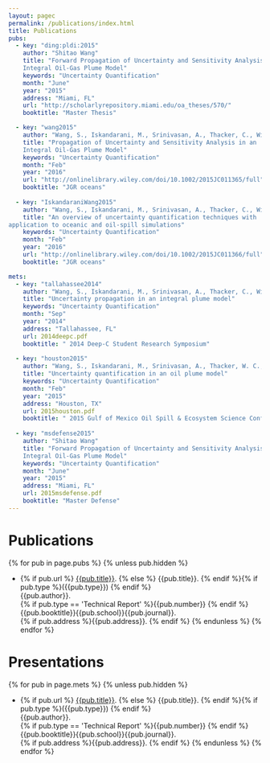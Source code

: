 ```yaml
---
layout: pagec
permalink: /publications/index.html
title: Publications
pubs:
  - key: "ding:pldi:2015"
    author: "Shitao Wang"
    title: "Forward Propagation of Uncertainty and Sensitivity Analysis in an
	Integral Oil-Gas Plume Model"
    keywords: "Uncertainty Quantification"
    month: "June"
    year: "2015"
    address: "Miami, FL"
    url: "http://scholarlyrepository.miami.edu/oa_theses/570/"
    booktitle: "Master Thesis"

  - key: "wang2015"
    author: "Wang, S., Iskandarani, M., Srinivasan, A., Thacker, C., Winoku, J., & Knio, O. M"
    title: "Propagation of Uncertainty and Sensitivity Analysis in an
	Integral Oil-Gas Plume Model"
    keywords: "Uncertainty Quantification"
    month: "Feb"
    year: "2016"
	url: "http://onlinelibrary.wiley.com/doi/10.1002/2015JC011365/full"
    booktitle: "JGR oceans"
 
  - key: "IskandaraniWang2015"
    author: "Wang, S., Iskandarani, M., Srinivasan, A., Thacker, C., Winoku, J., & Knio, O. M"
    title: "An overview of uncertainty quantification techniques with
application to oceanic and oil-spill simulations"
    keywords: "Uncertainty Quantification"
    month: "Feb"
    year: "2016"
	url: "http://onlinelibrary.wiley.com/doi/10.1002/2015JC011366/full"
    booktitle: "JGR oceans"

mets:
  - key: "tallahassee2014"
    author: "Wang, S., Iskandarani, M., Srinivasan, A., Thacker, C., Winoku, J., & Knio, O. M"
    title: "Uncertainty propagation in an integral plume model"
    keywords: "Uncertainty Quantification"
    month: "Sep"
    year: "2014"
    address: "Tallahassee, FL"
    url: 2014deepc.pdf
    booktitle: " 2014 Deep-C Student Research Symposium"
   
  - key: "houston2015"
    author: "Wang, S., Iskandarani, M., Srinivasan, A., Thacker, W. C., & Knio, O. M"
    title: "Uncertainty quantification in an oil plume model"
    keywords: "Uncertainty Quantification"
    month: "Feb"
    year: "2015"
    address: "Houston, TX"
    url: 2015houston.pdf
    booktitle: " 2015 Gulf of Mexico Oil Spill & Ecosystem Science Conference"
   
  - key: "msdefense2015"
    author: "Shitao Wang"
    title: "Forward Propagation of Uncertainty and Sensitivity Analysis in an
	Integral Oil-Gas Plume Model"
    keywords: "Uncertainty Quantification"
    month: "June"
    year: "2015"
    address: "Miami, FL"
    url: 2015msdefense.pdf
    booktitle: "Master Defense"
---
```


# Publications

{% for pub in page.pubs %}
{% unless pub.hidden %}
  - {% if pub.url %} [{{pub.title}}]({{pub.url}}).
    {% else %} {{pub.title}}.
    {% endif %}{% if pub.type %}({{pub.type}})
    {% endif %}<br>
    {{pub.author}}.<br>
    {% if pub.type == 'Technical Report' %}{{pub.number}}
    {% endif %}{{pub.booktitle}}{{pub.school}}{{pub.journal}}.<br>
    {% if pub.address %}{{pub.address}}.
    {% endif %}
{% endunless %}
{% endfor %}

# Presentations 

{% for pub in page.mets %}
{% unless pub.hidden %}
  - {% if pub.url %} [{{pub.title}}]({{pub.url}}).
    {% else %} {{pub.title}}.
    {% endif %}{% if pub.type %}({{pub.type}})
    {% endif %}<br>
    {{pub.author}}.<br>
    {% if pub.type == 'Technical Report' %}{{pub.number}}
    {% endif %}{{pub.booktitle}}{{pub.school}}{{pub.journal}}.<br>
    {% if pub.address %}{{pub.address}}.
    {% endif %}
{% endunless %}
{% endfor %}


